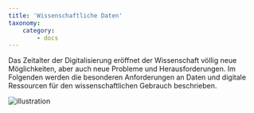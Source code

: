 ```yaml
---
title: 'Wissenschaftliche Daten'
taxonomy:
    category:
        - docs
---
```


Das Zeitalter der Digitalisierung eröffnet der Wissenschaft völlig neue Möglichkeiten, aber auch neue Probleme und Herausforderungen. Im Folgenden werden die besonderen Anforderungen an Daten und digitale Ressourcen für den  wissenschaftlichen Gebrauch beschrieben.

![illustration](knowledge-1052011_640.jpg?width=400)
<!--
Artikels traditionell durch Belege (d.h. direkte / indirekte) Zitate aus der wissenschtlichen Literatur

Das wissenschaftliche Arbeiten mit Daten

- OpenAIRE
- FAIR Prinzipien
- Reproduzierbarkeit
- Wiederverwendbarkeit
- Transparenz
- Allein reicht nicht aus
- Research Compendia
- Daten Zitieren
-->
